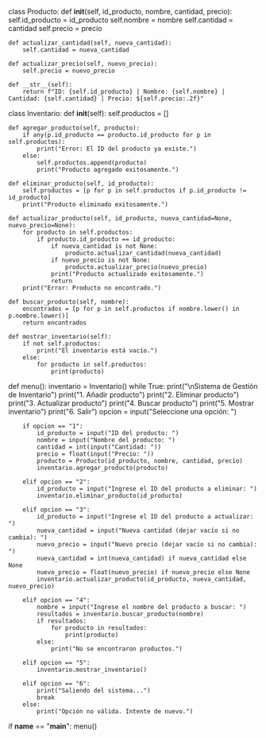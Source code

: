 class Producto:
    def __init__(self, id_producto, nombre, cantidad, precio):
        self.id_producto = id_producto
        self.nombre = nombre
        self.cantidad = cantidad
        self.precio = precio

    def actualizar_cantidad(self, nueva_cantidad):
        self.cantidad = nueva_cantidad

    def actualizar_precio(self, nuevo_precio):
        self.precio = nuevo_precio

    def __str__(self):
        return f"ID: {self.id_producto} | Nombre: {self.nombre} | Cantidad: {self.cantidad} | Precio: ${self.precio:.2f}"


class Inventario:
    def __init__(self):
        self.productos = []

    def agregar_producto(self, producto):
        if any(p.id_producto == producto.id_producto for p in self.productos):
            print("Error: El ID del producto ya existe.")
        else:
            self.productos.append(producto)
            print("Producto agregado exitosamente.")

    def eliminar_producto(self, id_producto):
        self.productos = [p for p in self.productos if p.id_producto != id_producto]
        print("Producto eliminado exitosamente.")

    def actualizar_producto(self, id_producto, nueva_cantidad=None, nuevo_precio=None):
        for producto in self.productos:
            if producto.id_producto == id_producto:
                if nueva_cantidad is not None:
                    producto.actualizar_cantidad(nueva_cantidad)
                if nuevo_precio is not None:
                    producto.actualizar_precio(nuevo_precio)
                print("Producto actualizado exitosamente.")
                return
        print("Error: Producto no encontrado.")

    def buscar_producto(self, nombre):
        encontrados = [p for p in self.productos if nombre.lower() in p.nombre.lower()]
        return encontrados

    def mostrar_inventario(self):
        if not self.productos:
            print("El inventario está vacío.")
        else:
            for producto in self.productos:
                print(producto)


def menu():
    inventario = Inventario()
    while True:
        print("\nSistema de Gestión de Inventario")
        print("1. Añadir producto")
        print("2. Eliminar producto")
        print("3. Actualizar producto")
        print("4. Buscar producto")
        print("5. Mostrar inventario")
        print("6. Salir")
        opcion = input("Seleccione una opción: ")

        if opcion == "1":
            id_producto = input("ID del producto: ")
            nombre = input("Nombre del producto: ")
            cantidad = int(input("Cantidad: "))
            precio = float(input("Precio: "))
            producto = Producto(id_producto, nombre, cantidad, precio)
            inventario.agregar_producto(producto)

        elif opcion == "2":
            id_producto = input("Ingrese el ID del producto a eliminar: ")
            inventario.eliminar_producto(id_producto)

        elif opcion == "3":
            id_producto = input("Ingrese el ID del producto a actualizar: ")
            nueva_cantidad = input("Nueva cantidad (dejar vacío si no cambia): ")
            nuevo_precio = input("Nuevo precio (dejar vacío si no cambia): ")
            nueva_cantidad = int(nueva_cantidad) if nueva_cantidad else None
            nuevo_precio = float(nuevo_precio) if nuevo_precio else None
            inventario.actualizar_producto(id_producto, nueva_cantidad, nuevo_precio)

        elif opcion == "4":
            nombre = input("Ingrese el nombre del producto a buscar: ")
            resultados = inventario.buscar_producto(nombre)
            if resultados:
                for producto in resultados:
                    print(producto)
            else:
                print("No se encontraron productos.")

        elif opcion == "5":
            inventario.mostrar_inventario()

        elif opcion == "6":
            print("Saliendo del sistema...")
            break
        else:
            print("Opción no válida. Intente de nuevo.")


if __name__ == "__main__":
    menu()
